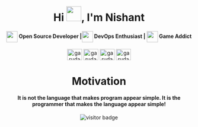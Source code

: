 <h1 style = font-size: "50px" align="center"> Hi <img src="https://github.com/nishantkantojha/tools/blob/main/Icons/Telegram%20Emojis/waving-hand.gif" width="40">, I'm Nishant</h1>
<h4 align="center"><img align="center" src="https://github.com/nishantkantojha/tools/blob/main/Icons/Telegram%20Emojis/face-with-monocle.gif" height="30" width="30" /> Open Source Developer |<img align="center" src="https://github.com/nishantkantojha/tools/blob/main/Icons/Telegram%20Emojis/fire.gif" height="30" width="30" /> DevOps Enthusiast | <img align="center" src="https://github.com/nishantkantojha/tools/blob/main/Icons/Telegram%20Emojis/Video-Game.gif" height="30" width="30" /> Game Addict</h4>
<p align="center">
<a href="https://www.linkedin.com/in/nishant-kant-ojha/" target="blank"><img align="center" src="https://github.com/nishantkantojha/tools/blob/main/Icons/linkedin.svg" alt="garudaa" height="30" width="40" /></a>
<a href="https://www.facebook.com/nishantkantojha/" target="blank"><img align="center" src=https://github.com/nishantkantojha/tools/blob/main/Icons/facebook.svg alt="garudaa" height="30" width="40" /></a>
<a href="https://www.instagram.com/nishantkantojha/" target="blank"><img align="center" src=https://github.com/nishantkantojha/tools/blob/main/Icons/instagram.svg alt="garudaa" height="30" width="40" /></a>
<a href="https://twitter.com/nishantkantojha" target="blank"><img align="center" src=https://github.com/nishantkantojha/tools/blob/main/Icons/twitter.svg alt="garudaa" height="30" width="40" /></a>
<h1 align="center">Motivation</h1>

<h4 align="center">
 It is not the language that makes program appear simple. It is the programmer that makes the language appear simple!
</h4>
</p>
<p align ="center">
  <img src="https://visitor-badge.glitch.me/badge?page_id=nishantkantojha/nishantkantojha" alt="visitor badge"/></p>



